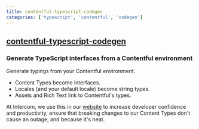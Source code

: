 ```yaml
---
title: contentful-typescript-codegen
categories: ['typescript', 'contentful', 'codegen']
---
```

## [contentful-typescript-codegen](https://github.com/intercom/contentful-typescript-codegen)

### Generate TypeScript interfaces from a Contentful environment


Generate typings from your Contentful environment.

- Content Types become interfaces.
- Locales (and your default locale) become string types.
- Assets and Rich Text link to Contentful's types.

At Intercom, we use this in our [website] to increase developer confidence and productivity,
ensure that breaking changes to our Content Types don't cause an outage, and because it's neat.

[website]: https://www.intercom.com
